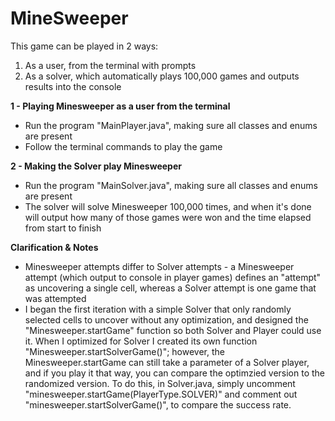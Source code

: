 # MineSweeper

This game can be played in 2 ways:
 1. As a user, from the terminal with prompts
 2. As a solver, which automatically plays 100,000 games and outputs results into the console

**1 - Playing Minesweeper as a user from the terminal**
- Run the program "MainPlayer.java", making sure all classes and enums are present
- Follow the terminal commands to play the game

**2 - Making the Solver play Minesweeper**
- Run the program "MainSolver.java", making sure all classes and enums are present
- The solver will solve Minesweeper 100,000 times, and when it's done will output how many of those games were won and the time elapsed from start to finish

**Clarification & Notes**
- Minesweeper attempts differ to Solver attempts - a Minesweeper attempt (which output to console in player games) defines an "attempt" as uncovering a single cell,
whereas a Solver attempt is one game that was attempted
- I began the first iteration with a simple Solver that only randomly selected cells to uncover without any optimization, and designed the "Minesweeper.startGame" function
so both Solver and Player could use it. When I optimized for Solver I created its own function "Minesweeper.startSolverGame()"; however, the Minesweeper.startGame can still take
a parameter of a Solver player, and if you play it that way, you can compare the optimzied version to the randomized version. To do this, in Solver.java, simply uncomment
"minesweeper.startGame(PlayerType.SOLVER)" and comment out "minesweeper.startSolverGame()", to compare the success rate.
